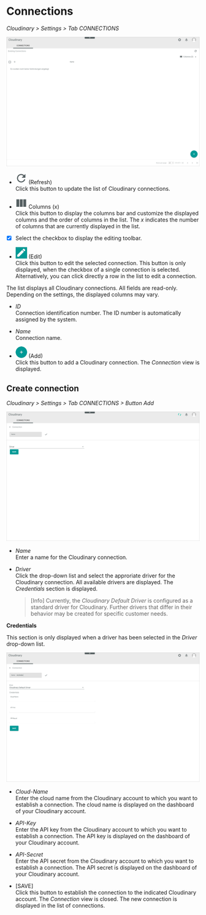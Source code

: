 # Connections

*Cloudinary > Settings > Tab CONNECTIONS*

![Connections](/Assets/Screenshots/Cloudinary/Settings/Connections.png "[Connections]")

- ![Refresh](/Assets/Icons/Refresh01.png "[Refresh]") (Refresh)   
  Click this button to update the list of Cloudinary connections.

- ![Columns](/Assets/Icons/Columns.png "[Columns]") Columns (x)   
  Click this button to display the columns bar and customize the displayed columns and the order of columns in the list. The *x* indicates the number of columns that are currently displayed in the list.

- [x]     
  Select the checkbox to display the editing toolbar.

- ![Edit](/Assets/Icons/Edit01.png "[Edit]") (Edit)         
  Click this button to edit the selected connection. This button is only displayed, when the checkbox of a single connection is selected. Alternatively, you can click directly a row in the list to edit a connection.

The list displays all Cloudinary connections. All fields are read-only. Depending on the settings, the displayed columns may vary.

- *ID*   
  Connection identification number. The ID number is automatically assigned by the system.

- *Name*   
  Connection name.


- ![Add](/Assets/Icons/Plus01.png "[Add]") (Add)   
  Click this button to add a Cloudinary connection. The *Connection* view is displayed.   


## Create connection

*Cloudinary > Settings > Tab CONNECTIONS > Button Add*

![Create connection](/Assets/Screenshots/Cloudinary/Settings/CreateConnection.png "[Create connection]")

- *Name*   
  Enter a name for the Cloudinary connection.

- *Driver*   
  Click the drop-down list and select the approriate driver for the Cloudinary connection. All available drivers are displayed. The *Credentials* section is displayed.

  > [Info] Currently, the *Cloudinary Default Driver* is configured as a standard driver for Cloudinary. Further drivers that differ in their behavior may be created for specific customer needs.

**Credentials**

This section is only displayed when a driver has been selected in the *Driver* drop-down list.

![Credentials](/Assets/Screenshots/Cloudinary/Settings/Credentials.png "[Credentials]")

- *Cloud-Name*   
  Enter the cloud name from the Cloudinary account to which you want to establish a connection. The cloud name is displayed on the dashboard of your Cloudinary account.

- *API-Key*   
  Enter the API key from the Cloudinary account to which you want to establish a connection. The API key is displayed on the dashboard of your Cloudinary account.

- *API-Secret*   
  Enter the API secret from the Cloudinary account to which you want to establish a connection. The API secret is displayed on the dashboard of your Cloudinary account.

- [SAVE]   
  Click this button to establish the connection to the indicated Cloudinary account. The *Connection* view is closed. The new connection is displayed in the list of connections.
